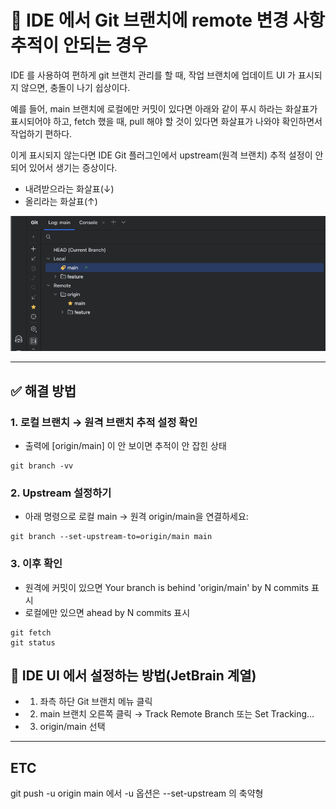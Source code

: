 # 🚀 IDE 에서 Git 브랜치에 remote 변경 사항 추적이 안되는 경우

IDE 를 사용하여 편하게 git 브랜치 관리를 할 때, 작업 브랜치에 업데이트 UI 가 표시되지 않으면,
충돌이 나기 쉽상이다.

예를 들어, main 브랜치에 로컬에만 커밋이 있다면 아래와 같이 푸시 하라는 화살표가 표시되어야 하고,
fetch 했을 때, pull 해야 할 것이 있다면 화살표가 나와야 확인하면서 작업하기 편하다.

이게 표시되지 않는다면 IDE Git 플러그인에서 upstream(원격 브랜치) 추적 설정이 안 되어 있어서
생기는 증상이다.

- 내려받으라는 화살표(↓)
- 올리라는 화살표(↑)

![](./assets/git-remote-upstream.png)

---

## ✅ 해결 방법

### 1. 로컬 브랜치 → 원격 브랜치 추적 설정 확인

- 출력에 [origin/main] 이 안 보이면 추적이 안 잡힌 상태

```shell
git branch -vv
```

### 2. Upstream 설정하기

- 아래 명령으로 로컬 main → 원격 origin/main을 연결하세요:

```shell
git branch --set-upstream-to=origin/main main
```

### 3. 이후 확인

- 원격에 커밋이 있으면 Your branch is behind 'origin/main' by N commits 표시
- 로컬에만 있으면 ahead by N commits 표시

```shell
git fetch
git status
```

## 🔧 IDE UI 에서 설정하는 방법(JetBrain 계열)

- 1. 좌측 하단 Git 브랜치 메뉴 클릭
- 2. main 브랜치 오른쪽 클릭 → Track Remote Branch 또는 Set Tracking…
- 3. origin/main 선택

---

## ETC

git push -u origin main 에서 -u 옵션은 --set-upstream 의 축약형
